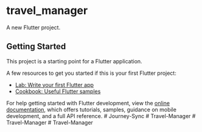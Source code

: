 # travel_manager

A new Flutter project.

## Getting Started

This project is a starting point for a Flutter application.

A few resources to get you started if this is your first Flutter project:

- [Lab: Write your first Flutter app](https://docs.flutter.dev/get-started/codelab)
- [Cookbook: Useful Flutter samples](https://docs.flutter.dev/cookbook)

For help getting started with Flutter development, view the
[online documentation](https://docs.flutter.dev/), which offers tutorials,
samples, guidance on mobile development, and a full API reference.
#   J o u r n e y - S y n c  
 #   T r a v e l - M a n a g e r  
 #   T r a v e l - M a n a g e r  
 #   T r a v e l - M a n a g e r  
 